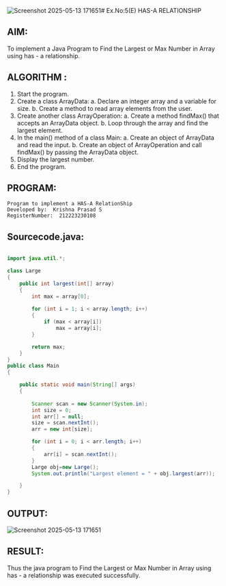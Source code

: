 ![Screenshot 2025-05-13 171651](https://github.com/user-attachments/assets/e9d380e2-b0ae-421c-ae6c-c5378601311a)# Ex.No:5(E) HAS-A RELATIONSHIP
## AIM:
To implement a  Java Program to Find the Largest or Max Number in Array using has - a relationship.
## ALGORITHM :
1.	Start the program.
2.	Create a class ArrayData:
a.	Declare an integer array and a variable for size.
b.	Create a method to read array elements from the user.
3.	Create another class ArrayOperation:
a.	Create a method findMax() that accepts an ArrayData object.
b.	Loop through the array and find the largest element.
4.	In the main() method of a class Main:
a.	Create an object of ArrayData and read the input.
b.	Create an object of ArrayOperation and call findMax() by passing the ArrayData object.
5.	Display the largest number.
6.	End the program.



## PROGRAM:
 ```
Program to implement a HAS-A RelationShip
Developed by:  Krishna Prasad S
RegisterNumber:  212223230108
```

## Sourcecode.java:

```java

import java.util.*;

class Large
{
    public int largest(int[] array) 
    {
        int max = array[0];
        
        for (int i = 1; i < array.length; i++) 
        {
            if (max < array[i])
                max = array[i];
        }

        return max;
    }
}
public class Main 
{

    public static void main(String[] args) 
    {
   
        Scanner scan = new Scanner(System.in);
        int size = 0;
        int arr[] = null; 
        size = scan.nextInt();   
        arr = new int[size];

        for (int i = 0; i < arr.length; i++) 
        {
            arr[i] = scan.nextInt();
        }
        Large obj=new Large();
        System.out.println("Largest element = " + obj.largest(arr));

    }
}

```





## OUTPUT:
![Screenshot 2025-05-13 171651](https://github.com/user-attachments/assets/f75b852a-b7df-411d-81b6-447d9e0d2c6b)



## RESULT:
Thus the java program to Find the Largest or Max Number in Array using has - a relationship was executed successfully. 

